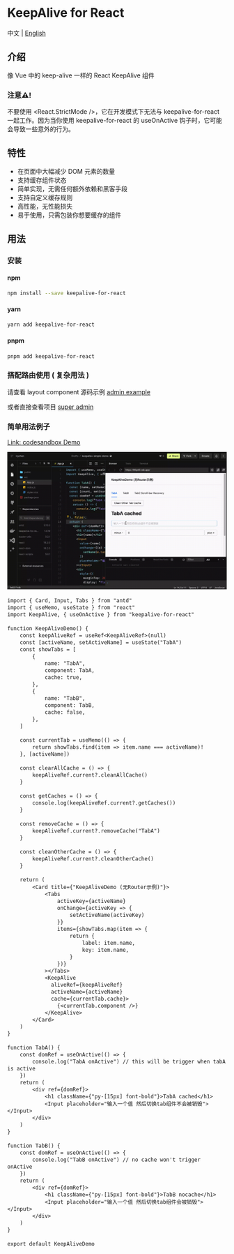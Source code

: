# KeepAlive for React

中文 | [English](./README.md) 

## 介绍

像 Vue 中的 keep-alive 一样的 React KeepAlive 组件

### 注意⚠️!

不要使用 <React.StrictMode />，它在开发模式下无法与 keepalive-for-react 一起工作。因为当你使用 keepalive-for-react 的 useOnActive 钩子时，它可能会导致一些意外的行为。

## 特性

- 在页面中大幅减少 DOM 元素的数量
- 支持缓存组件状态
- 简单实现，无需任何额外依赖和黑客手段
- 支持自定义缓存规则
- 高性能，无性能损失
- 易于使用，只需包装你想要缓存的组件

## 用法

### 安装

#### npm
```bash
npm install --save keepalive-for-react 
```

#### yarn
```bash
yarn add keepalive-for-react 
```

#### pnpm
```bash
pnpm add keepalive-for-react 
```


### 搭配路由使用 ( 复杂用法 )

请查看 layout component 源码示例 [admin example](https://github.com/irychen/super-admin/blob/main/src/layout/index.tsx)

或者直接查看项目 [super admin](https://github.com/irychen/super-admin)

### 简单用法例子

[Link: codesandbox Demo](https://codesandbox.io/s/keepaliev-simple-demo-8tkp63?file=/src/App.js)

![preview](./demo-simple-keepalive.gif)

```tsx
import { Card, Input, Tabs } from "antd"
import { useMemo, useState } from "react"
import KeepAlive, { useOnActive } from "keepalive-for-react"

function KeepAliveDemo() {
    const keepAliveRef = useRef<KeepAliveRef>(null)
    const [activeName, setActiveName] = useState("TabA")
    const showTabs = [
        {
            name: "TabA",
            component: TabA,
            cache: true,
        },
        {
            name: "TabB",
            component: TabB,
            cache: false,
        },
    ]
  
    const currentTab = useMemo(() => {
        return showTabs.find(item => item.name === activeName)!
    }, [activeName])
  
    const clearAllCache = () => {
        keepAliveRef.current?.cleanAllCache()
    }
    
    const getCaches = () => {
        console.log(keepAliveRef.current?.getCaches())
    }
    
    const removeCache = () => {
        keepAliveRef.current?.removeCache("TabA")
    }
    
    const cleanOtherCache = () => {
        keepAliveRef.current?.cleanOtherCache()
    }

    return (
        <Card title={"KeepAliveDemo (无Router示例)"}>
            <Tabs
                activeKey={activeName}
                onChange={activeKey => {
                    setActiveName(activeKey)
                }}
                items={showTabs.map(item => {
                    return {
                        label: item.name,
                        key: item.name,
                    }
                })}
            ></Tabs>
            <KeepAlive
              aliveRef={keepAliveRef}
              activeName={activeName} 
              cache={currentTab.cache}>
                {<currentTab.component />}
            </KeepAlive>
        </Card>
    )
}

function TabA() {
    const domRef = useOnActive(() => {
        console.log("TabA onActive") // this will be trigger when tabA is active
    })
    return (
        <div ref={domRef}>
            <h1 className={"py-[15px] font-bold"}>TabA cached</h1>
            <Input placeholder="输入一个值 然后切换tab组件不会被销毁"></Input>
        </div>
    )
}

function TabB() {
    const domRef = useOnActive(() => {
        console.log("TabB onActive") // no cache won't trigger onActive
    })
    return (
        <div ref={domRef}>
            <h1 className={"py-[15px] font-bold"}>TabB nocache</h1>
            <Input placeholder="输入一个值 然后切换tab组件会被销毁"></Input>
        </div>
    )
}

export default KeepAliveDemo
```
